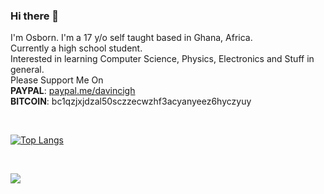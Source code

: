### Hi there 👋

I'm Osborn. I'm a 17 y/o self taught based in Ghana, Africa.<br>
Currently a high school student.<br>
Interested in learning Computer Science, Physics, Electronics and Stuff in general.<br>
Please Support Me On<br>
<b>PAYPAL</b>:    [paypal.me/davincigh](https://www.paypal.me/davincigh)    
<b>BITCOIN</b>:   bc1qzjxjdzal50sczzecwzhf3acyanyeez6hyczyuy <br>

<br>

[![Top Langs](https://github-readme-stats.vercel.app/api/top-langs/?username=osborngh&layout=compact&langs_count=8)](https://github.com/osborngh/github-readme-stats)

<br>

![](https://komarev.com/ghpvc/?username=osborngh)
